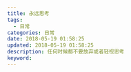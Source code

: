 ```yaml
---
title: 永远思考
tags:
  - 日常
categories: 日常
date: 2018-05-19 01:58:25
updated: 2018-05-19 01:58:25
description: 任何时候都不要放弃或者轻视思考
keyword:
---
```





<!-- more -->

